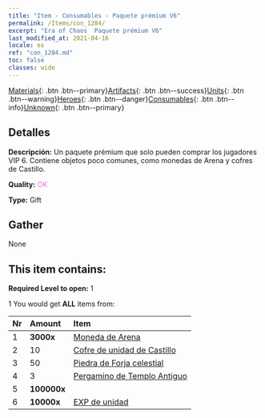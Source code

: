 ```yaml
---
title: "Item - Consumables - Paquete prémium V6"
permalink: /Items/con_1284/
excerpt: "Era of Chaos  Paquete prémium V6"
last_modified_at: 2021-04-16
locale: es
ref: "con_1284.md"
toc: false
classes: wide
---
```

 [Materials](/es/Items/){: .btn .btn--primary}[Artifacts](/es/Items/Artifacts/){: .btn .btn--success}[Units](/es/Items/Units/){: .btn .btn--warning}[Heroes](/es/Items/Heroes/){: .btn .btn--danger}[Consumables](/es/Items/Consumables/){: .btn .btn--info}[Unknown](/es/Items/Unknown/){: .btn .btn--primary}

## Detalles
 **Descripción:** Un paquete prémium que solo pueden comprar los jugadores VIP 6. Contiene objetos poco comunes, como monedas de Arena y cofres de Castillo.

 **Quality:** <span style="color: #DA70D6">OK</span>

 **Type:** Gift

## Gather

  None

## This item contains:

 **Required Level to open:** 1

 1 You would get **ALL** items  from:

  | Nr | Amount |     Item    |
  |:---|:-------|:------------|
  | 1 |  **3000x** | [Moneda de Arena](/es/Items/con_903/) |  | 
  | 2 | 10 | [Cofre de unidad de Castillo](/es/Items/con_1269/) |  | 
  | 3 | 50 | [Piedra de Forja celestial](/es/Items/art_188/) |  | 
  | 4 | 3 | [Pergamino de Templo Antiguo](/es/Items/con_697/) |  | 
  | 5 |  **100000x** | <i class="fas fa-coins"/> |  | 
  | 6 |  **10000x** | [EXP de unidad](/es/Items/con_902/) |  | 
